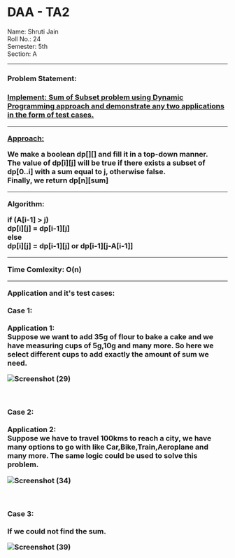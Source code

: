 <h1> DAA - TA2 </h1>

Name: Shruti Jain <br>
Roll No.: 24 <br>
Semester: 5th <br>
Section: A <br>
<hr>

<h3>Problem Statement: <h3>

<u>Implement: Sum of Subset problem using Dynamic Programming approach and demonstrate any two applications in the form of test cases.</u>
<hr>
  
  <Approach:>
 
We make a boolean dp[][] and fill it in a top-down manner.<br>
The value of dp[i][j] will be true if there exists a subset of dp[0..i] with a sum equal to j, otherwise false.<br>
Finally, we return dp[n][sum]<br>

<hr>    

Algorithm: <br>
    
if (A[i-1] > j)<br>
dp[i][j] = dp[i-1][j]<br>
else <br>
dp[i][j] = dp[i-1][j] or dp[i-1][j-A[i-1]]<br>

<hr>
 
Time Comlexity: O(n) 

<hr>
  
Application and it's test cases:
<br><br>
Case 1:
<br><br>
Application 1: <br> Suppose we want to add 35g of flour to bake a cake and we have measuring cups of 5g,10g and many more. So here we select different cups to add exactly the amount of sum we need.

    


![Screenshot (29)](https://user-images.githubusercontent.com/91418428/203607571-75d9fd8c-6459-4dd3-9f7a-ae1ae8785133.png)
    
<br><br>
Case 2:
<br><br>
Application 2: <br> Suppose we have to travel 100kms to reach a city, we have many options to go with like Car,Bike,Train,Aeroplane and many more. The same logic could be used to solve this problem.<br>
    

![Screenshot (34)](https://user-images.githubusercontent.com/91418428/203609573-fc29161b-1eb6-42e7-a504-ce6bd9879291.png)
    
 <br><br>
Case 3:
<br><br>
If we could not find the sum.<br>
    

    
![Screenshot (39)](https://user-images.githubusercontent.com/91418428/203610189-c82f3f33-c3ca-4196-b116-959ccb62a3ef.png)

